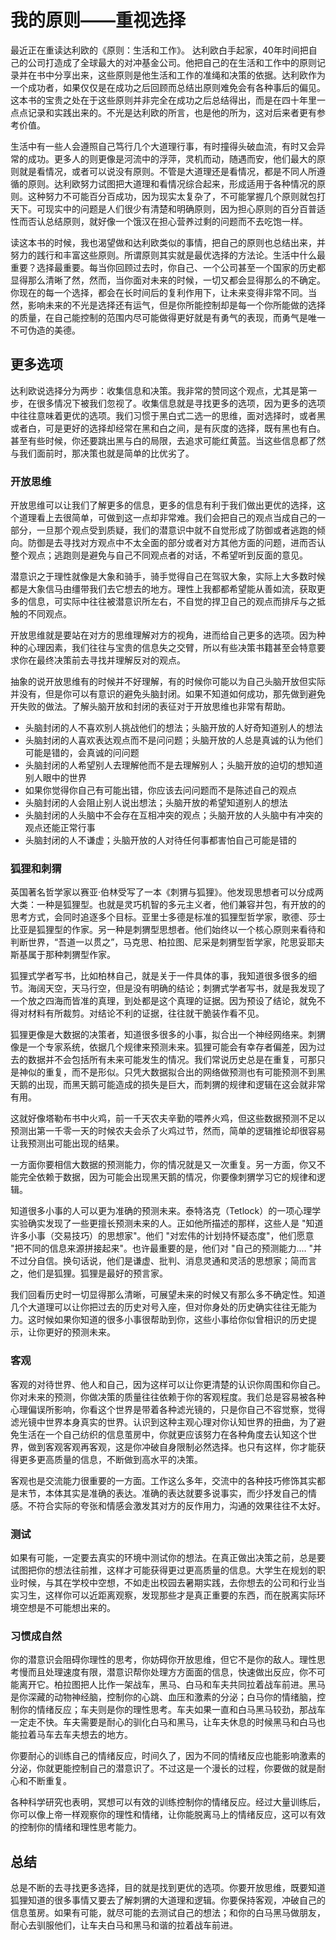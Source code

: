 # 我的原则——重视选择

最近正在重读达利欧的《原则：生活和工作》。 达利欧白手起家，40年时间把自己的公司打造成了全球最大的对冲基金公司。他把自己的在生活和工作中的原则记录并在书中分享出来，这些原则是他生活和工作的准绳和决策的依据。达利欧作为一个成功者，如果仅仅是在成功之后回顾而总结出原则难免会有各种事后的偏见。这本书的宝贵之处在于这些原则并非完全在成功之后总结得出，而是在四十年里一点点记录和实践出来的。不光是达利欧的所言，也是他的所为，这对后来者更有参考价值。

生活中有一些人会遵照自己笃行几个大道理行事，有时撞得头破血流，有时又会异常的成功。更多人的则更像是河流中的浮萍，灵机而动，随遇而安，他们最大的原则就是看情况，或者可以说没有原则。不管是大道理还是看情况，都是不同人所遵循的原则。达利欧努力试图把大道理和看情况综合起来，形成适用于各种情况的原则。这种努力不可能百分百成功，因为现实太复杂了，不可能掌握几个原则就包打天下。可现实中的问题是人们很少有清楚和明确原则，因为担心原则的百分百普适性而否认总结原则，就好像一个饿汉在担心营养过剩的问题而不去吃饱一样。

读这本书的时候，我也渴望做和达利欧类似的事情，把自己的原则也总结出来，并努力的践行和丰富这些原则。所谓原则其实就是最优选择的方法论。生活中什么最重要？选择最重要。每当你回顾过去时，你自己、一个公司甚至一个国家的历史都显得那么清晰了然，然而，当你面对未来的时候，一切又都会显得那么的不确定。你现在的每一个选择，都会在长时间后的复利作用下，让未来变得非常不同。当然，影响未来的不光是选择还有运气，但是你所能控制却是每一个你所能做的选择的质量，在自己能控制的范围内尽可能做得更好就是有勇气的表现，而勇气是唯一不可伪造的美德。

## 更多选项

达利欧说选择分为两步：收集信息和决策。我非常的赞同这个观点，尤其是第一步，在很多情况下被我们忽视了。收集信息就是寻找更多的选项，因为更多的选项中往往意味着更优的选项。我们习惯于黑白式二选一的思维，面对选择时，或者黑或者白，可是更好的选择却经常在黑和白之间，是有灰度的选择，既有黑也有白。甚至有些时候，你还要跳出黑与白的局限，去追求可能红黄蓝。当这些信息都了然与我们面前时，那决策也就是简单的比优劣了。

### 开放思维

开放思维可以让我们了解更多的信息，更多的信息有利于我们做出更优的选择，这个道理看上去很简单，可做到这一点却非常难。我们会把自己的观点当成自己的一部分，一旦那个观点受到质疑，我们的潜意识中就不自觉形成了防御或者逃跑的倾向。防御是去寻找对方观点中不太全面的部分或者对方其他方面的问题，进而否认整个观点；逃跑则是避免与自己不同观点者的对话，不希望听到反面的意见。

潜意识之于理性就像是大象和骑手，骑手觉得自己在驾驭大象，实际上大多数时候都是大象信马由缰带我们去它想去的地方。理性上我都都希望能从善如流，获取更多的信息，可实际中往往被潜意识所左右，不自觉的捍卫自己的观点而排斥与之抵触的不同观点。

开放思维就是要站在对方的思维理解对方的视角，进而给自己更多的选项。因为种种的心理因素，我们往往与宝贵的信息失之交臂，所以有些决策书籍甚至会特意要求你在最终决策前去寻找并理解反对的观点。

抽象的说开放思维有的时候并不好理解，有的时候你可能以为自己头脑开放但实际并没有，但是你可以有意识的避免头脑封闭。如果不知道如何成功，那先做到避免开失败的做法。了解头脑开放和封闭的表征对于开放思维也非常有帮助。

* 头脑封闭的人不喜欢别人挑战他们的想法；头脑开放的人好奇知道别人的想法
* 头脑封闭的人喜欢表达观点而不是问问题；头脑开放的人总是真诚的认为他们可能是错的，会真诚的问问题
* 头脑封闭的人希望别人去理解他而不是去理解别人；头脑开放的迫切的想知道别人眼中的世界
* 如果你觉得你自己有可能出错，你应该去问问题而不是陈述自己的观点
* 头脑封闭的人会阻止别人说出想法；头脑开放的希望知道别人的想法
* 头脑封闭的人头脑中不会存在互相冲突的观点；头脑开放的人头脑中有冲突的观点还能正常行事
* 头脑封闭的人不谦虚；头脑开放的人对待任何事都害怕自己可能是错的

### 狐狸和刺猬

英国著名哲学家以赛亚·伯林受写了一本《刺猬与狐狸》。他发现思想者可以分成两大类：一种是狐狸型。也就是灵巧机智的多元主义者，他们兼容并包，有开放的的思考方式，会同时追逐多个目标。亚里士多德是标准的狐狸型哲学家，歌德、莎士比亚是狐狸型的作家。另一种是刺猬型思想者。他们始终以一个核心原则来看待和判断世界，“吾道一以贯之”，马克思、柏拉图、尼采是刺猬型哲学家，陀思妥耶夫斯基属于那种刺猬型作家。

狐狸式学者写书，比如柏林自己，就是关于一件具体的事，我知道很多很多的细节。海阔天空，天马行空，但是没有明确的结论；刺猬式学者写书，就是我发现了一个放之四海而皆准的真理，到处都是这个真理的证据。因为预设了结论，就免不得对材料有所裁剪。对结论不利的证据，往往就干脆装作看不见。

狐狸更像是大数据的决策者，知道很多很多的小事，拟合出一个神经网络来。刺猬像是一个专家系统，依据几个规律来预测未来。狐狸可能会有幸存者偏差，因为过去的数据并不会包括所有未来可能发生的情况。我们常说历史总是在重复，可那只是神似的重复，而不是形似。只凭大数据拟合出的网络做预测也有可能预测不到黑天鹅的出现，而黑天鹅可能造成的损失是巨大，而刺猬的规律和逻辑在这会就非常有用。

这就好像塔勒布书中火鸡，前一千天农夫辛勤的喂养火鸡，但这些数据预测不足以预测出第一千零一天的时候农夫会杀了火鸡过节，然而，简单的逻辑推论却很容易让我预测出可能出现的结果。

一方面你要相信大数据的预测能力，你的情况就是又一次重复。另一方面，你又不能完全依赖于数据，因为可能会出现黑天鹅的情况，你要像刺猬学习它的规律和逻辑。

知道很多小事的人可以更为准确的预测未来。泰特洛克（Tetlock）的一项心理学实验确实发现了一些更擅长预测未来的人。正如他所描述的那样，这些人是 "知道许多小事（交易技巧）的思想家"。他们 "对宏伟的计划持怀疑态度"，他们愿意 "把不同的信息来源拼接起来"。也许最重要的是，他们对 "自己的预测能力.... "并不过分自信。换句话说，他们是谦虚、批判、消息灵通和灵活的思想家；简而言之，他们是狐狸。狐狸是最好的预言家。

我们回看历史时一切显得那么清晰，可展望未来的时候又有那么多不确定性。知道几个大道理可以让你把过去的历史对号入座，但对你身处的历史确实往往无能为力。这时候如果你知道的很多小事很帮助到你，这些小事给你似曾相识的历史提示，让你更好的预测未来。

### 客观

客观的对待世界、他人和自己，因为这样可以让你更清楚的认识你周围和你自己。你对未来的预测，你做决策的质量往往依赖于你的客观程度。我们总是容易被各种心理偏误所影响，你看这个世界是带着各种滤光镜的，只是你自己不容觉察，觉得滤光镜中世界本身真实的世界。认识到这种主观心理对你认知世界的扭曲，为了避免生活在一个自己纺织的信息茧房中，你就更应该努力在各种角度去认知这个世界，做到客观客观再客观，这是你冲破自身限制必然选择。也只有这样，你才能获得更多更高质量的信息，不断做到高水平的决策。

客观也是交流能力很重要的一方面。工作这么多年，交流中的各种技巧修饰其实都是末节，本体其实是准确的表达。准确的表达就要多说事实，而少抒发自己的情感。不符合实际的夸张和情感会激发其对方的反作用力，沟通的效果往往不太好。

### 测试

如果有可能，一定要去真实的环境中测试你的想法。在真正做出决策之前，总是要试图把你的想法往前推，这样才可能获得更过更高质量的信息。大学生在规划的职业时候，与其在学校中空想，不如走出校园去暑期实践，去你想去的公司和行业当实习生，这样你可以近距离观察，发现那些才是真正重要的东西，而在脱离实际环境空想是不可能想出来的。

### 习惯成自然

你的潜意识会阻碍你理性的思考，你妨碍你开放思维，但它不是你的敌人。理性思考慢而且处理速度有限，潜意识帮你处理方方面面的信息，快速做出反应，你不可能离开它。柏拉图把人比作一架战车，黑马、白马和车夫共同拉着战车前进。黑马是你深藏的动物神经脑，控制你的心跳、血压和激素的分泌；白马你的情绪脑，控制你的情绪反应；车夫则是你的理性思考。车夫如果一直和白马黑马较劲，那战车一定走不快。车夫需要是耐心的驯化白马和黑马，让车夫休息的时候黑马和白马也能拉着马车去车夫想去的地方。

你要耐心的训练自己的情绪反应，时间久了，因为不同的情绪反应也能影响激素的分泌，你就更能控制自己的潜意识了。不过这是一个漫长的过程，你要做的就是耐心和不断重复。

各种科学研究也表明，冥想可以有效的训练控制你的情绪反应。经过大量训练后，你可以像上帝一样观察你的理性和情绪，让你能脱离马上的情绪反应，这可以有效的控制你的情绪和理性思考能力。

## 总结

总是不断的去寻找更多选择，目的就是找到更优的选项。你要开放思维，既要知道狐狸知道的很多事情又要去了解刺猬的大道理和逻辑。你要保持客观，冲破自己的信息茧房。如果有可能，就尽可能的去测试自己的想法；和你的白马黑马做朋友，耐心去驯服他们，让车夫白马和黑马和谐的拉着战车前进。



